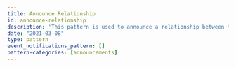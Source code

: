 ```yaml
---
title: Announce Relationship
id: announce-relationship
description: 'This pattern is used to announce a relationship between two resources'
date: "2021-03-08"
type: pattern
event_notifications_pattern: []
pattern-categories: [announcements]
---
```


